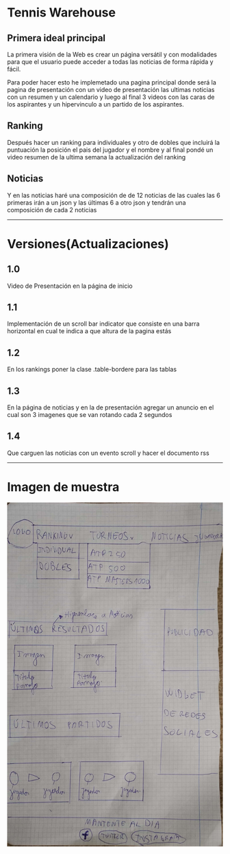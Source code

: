 # Tennis Warehouse

## Primera ideal principal
La primera visión de la Web es crear un página versátil y con modalidades para que el usuario puede acceder a todas las noticias de forma rápida y fácil.

Para poder hacer esto he implemetado una pagina principal donde será la pagina de presentación con un video de presentación las ultimas noticias con un resumen y un calendario y luego al final 3 videos con las caras de los aspirantes y un hipervinculo a un partido de los aspirantes.

## Ranking
Después hacer un ranking para individuales y otro de dobles que incluirá la puntuación la posición el pais del jugador y el nombre y al final pondé un video resumen de la ultima semana la actualización del ranking

## Noticias
Y en las noticias haré una composición de de 12 noticias de las cuales las 6 primeras irán a un json y las últimas 6 a otro json
y tendrán una composición de cada 2 noticias

-------------------------------------------------------------------------------------------------------

# Versiones(Actualizaciones)

## 1.0
Video de Presentación en la página de inicio

## 1.1
Implementación de un scroll bar indicator que consiste en una barra horizontal en cual te indica a que altura de la pagina estás

## 1.2
En los rankings poner la clase .table-bordere para las tablas

## 1.3
En la página de noticias y en la de presentación agregar un anuncio en el cual son 3 imagenes que se van rotando cada 2 segundos

## 1.4
Que carguen las noticias con un evento scroll y hacer el documento rss


----------------------------------------------------------------------------------------------------------

# Imagen de muestra
![WEB](https://github.com/Soontrax/WEB_Boostrap-JQuery/blob/master/img/WEB.jpg)
